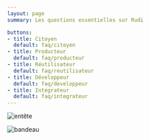 ```yaml
---
layout: page
summary: Les questions essentielles sur Rudi

buttons:
- title: Citoyen
  default: faq/citoyen
- title: Producteur
  default: faq/producteur
- title: Réutilisateur
  default: faq/reutilisateur
- title: Développeur
  default: faq/developpeur
- title: Intégrateur
  default: faq/integrateur
---
```


![entête](https://user-images.githubusercontent.com/109140019/235718792-febf4452-4176-4239-b0e7-3b77a6d0fb71.PNG)

![bandeau](https://user-images.githubusercontent.com/109140019/235708199-9a82ffde-f623-4e90-967a-80d3865e4edb.PNG)
